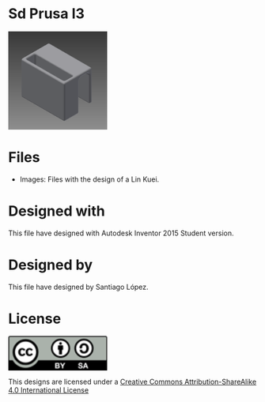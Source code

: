 # Sd Prusa I3
<img src="sd.prusai3.png" width="200" align = "center">

# Files
* Images: Files with the design of a Lin Kuei.

# Designed with
This file have designed with Autodesk Inventor 2015 Student version.

# Designed by
This file have designed by Santiago López.

# License
<img src="../by-sa.png" width="200" align = "center">

This designs are licensed under a [Creative Commons Attribution-ShareAlike 4.0 International License](http://creativecommons.org/licenses/by-sa/4.0/)
